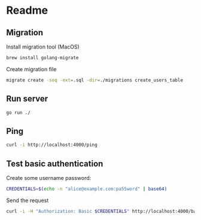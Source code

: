 # Readme

## Migration

Install migration tool (MacOS)

```bash
brew install golang-migrate
```

Create migration file

```bash
migrate create -seq -ext=.sql -dir=./migrations create_users_table
```

## Run server

```bash
go run ./
```

## Ping

```bash
curl -i http://localhost:4000/ping

```

## Test basic authentication

Create some username password:

```bash
CREDENTIALS=$(echo -n "alice@example.com:pa55word" | base64)
```

Send the request

```bash
curl -i -H "Authorization: Basic $CREDENTIALS" http://localhost:4000/basic-auth
```
